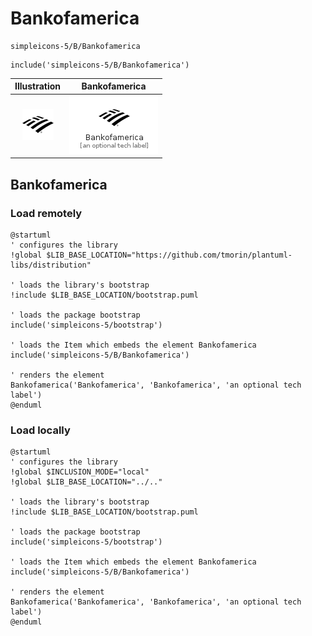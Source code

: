 # Bankofamerica


```text
simpleicons-5/B/Bankofamerica
```

```text
include('simpleicons-5/B/Bankofamerica')
```



| Illustration | Bankofamerica |
| :---: | :---: |
| ![illustration for Illustration](../../simpleicons-5/B/Bankofamerica.png) | ![illustration for Bankofamerica](../../simpleicons-5/B/Bankofamerica.Local.png) |




## Bankofamerica

### Load remotely
```plantuml
@startuml
' configures the library
!global $LIB_BASE_LOCATION="https://github.com/tmorin/plantuml-libs/distribution"

' loads the library's bootstrap
!include $LIB_BASE_LOCATION/bootstrap.puml

' loads the package bootstrap
include('simpleicons-5/bootstrap')

' loads the Item which embeds the element Bankofamerica
include('simpleicons-5/B/Bankofamerica')

' renders the element
Bankofamerica('Bankofamerica', 'Bankofamerica', 'an optional tech label')
@enduml
```

### Load locally
```plantuml
@startuml
' configures the library
!global $INCLUSION_MODE="local"
!global $LIB_BASE_LOCATION="../.."

' loads the library's bootstrap
!include $LIB_BASE_LOCATION/bootstrap.puml

' loads the package bootstrap
include('simpleicons-5/bootstrap')

' loads the Item which embeds the element Bankofamerica
include('simpleicons-5/B/Bankofamerica')

' renders the element
Bankofamerica('Bankofamerica', 'Bankofamerica', 'an optional tech label')
@enduml
```

